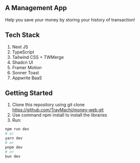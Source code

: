 ## A Management App
Help you save your money by storing your history of transaction!

## Tech Stack
1. Next JS
2. TypeScript
3. Tailwind CSS + TWMerge
4. Shadcn UI
5. Framer Motion
6. Sonner Toast
7. Appwrite BaaS

## Getting Started

1. Clone this repository using git clone https://github.com/TrayMachi/money-web.git
2. Use command npm install to install the libraries
3. Run:
```bash
npm run dev
# or
yarn dev
# or
pnpm dev
# or
bun dev
```